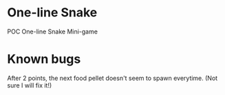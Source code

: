 # One-line Snake
POC One-line Snake Mini-game

# Known bugs

After 2 points, the next food pellet doesn't seem to spawn everytime. (Not sure I will fix it!)
